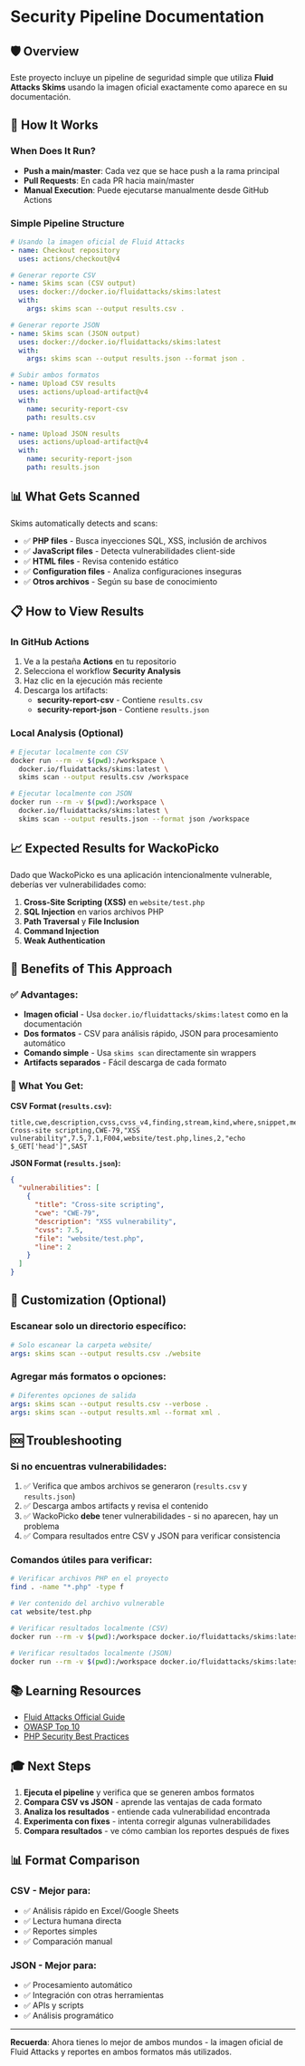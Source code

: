 # Security Pipeline Documentation

## 🛡️ Overview

Este proyecto incluye un pipeline de seguridad simple que utiliza **Fluid Attacks Skims** usando la imagen oficial exactamente como aparece en su documentación.

## 🔧 How It Works

### When Does It Run?
- **Push a main/master**: Cada vez que se hace push a la rama principal
- **Pull Requests**: En cada PR hacia main/master
- **Manual Execution**: Puede ejecutarse manualmente desde GitHub Actions

### Simple Pipeline Structure
```yaml
# Usando la imagen oficial de Fluid Attacks
- name: Checkout repository
  uses: actions/checkout@v4

# Generar reporte CSV
- name: Skims scan (CSV output)
  uses: docker://docker.io/fluidattacks/skims:latest
  with:
    args: skims scan --output results.csv .

# Generar reporte JSON
- name: Skims scan (JSON output)
  uses: docker://docker.io/fluidattacks/skims:latest
  with:
    args: skims scan --output results.json --format json .

# Subir ambos formatos
- name: Upload CSV results
  uses: actions/upload-artifact@v4
  with:
    name: security-report-csv
    path: results.csv

- name: Upload JSON results
  uses: actions/upload-artifact@v4
  with:
    name: security-report-json
    path: results.json
```

## 📊 What Gets Scanned
Skims automatically detects and scans:
- ✅ **PHP files** - Busca inyecciones SQL, XSS, inclusión de archivos
- ✅ **JavaScript files** - Detecta vulnerabilidades client-side
- ✅ **HTML files** - Revisa contenido estático
- ✅ **Configuration files** - Analiza configuraciones inseguras
- ✅ **Otros archivos** - Según su base de conocimiento

## 📋 How to View Results

### In GitHub Actions
1. Ve a la pestaña **Actions** en tu repositorio
2. Selecciona el workflow **Security Analysis**
3. Haz clic en la ejecución más reciente
4. Descarga los artifacts:
   - **security-report-csv** - Contiene `results.csv`
   - **security-report-json** - Contiene `results.json`

### Local Analysis (Optional)
```bash
# Ejecutar localmente con CSV
docker run --rm -v $(pwd):/workspace \
  docker.io/fluidattacks/skims:latest \
  skims scan --output results.csv /workspace

# Ejecutar localmente con JSON
docker run --rm -v $(pwd):/workspace \
  docker.io/fluidattacks/skims:latest \
  skims scan --output results.json --format json /workspace
```

## 📈 Expected Results for WackoPicko

Dado que WackoPicko es una aplicación intencionalmente vulnerable, deberías ver vulnerabilidades como:

1. **Cross-Site Scripting (XSS)** en `website/test.php`
2. **SQL Injection** en varios archivos PHP
3. **Path Traversal** y **File Inclusion**
4. **Command Injection**
5. **Weak Authentication**

## 🎯 Benefits of This Approach

### ✅ Advantages:
- **Imagen oficial** - Usa `docker.io/fluidattacks/skims:latest` como en la documentación
- **Dos formatos** - CSV para análisis rápido, JSON para procesamiento automático
- **Comando simple** - Usa `skims scan` directamente sin wrappers
- **Artifacts separados** - Fácil descarga de cada formato

### 📝 What You Get:

**CSV Format (`results.csv`):**
```csv
title,cwe,description,cvss,cvss_v4,finding,stream,kind,where,snippet,method
Cross-site scripting,CWE-79,"XSS vulnerability",7.5,7.1,F004,website/test.php,lines,2,"echo $_GET['head']",SAST
```

**JSON Format (`results.json`):**
```json
{
  "vulnerabilities": [
    {
      "title": "Cross-site scripting",
      "cwe": "CWE-79",
      "description": "XSS vulnerability",
      "cvss": 7.5,
      "file": "website/test.php",
      "line": 2
    }
  ]
}
```

## 🔧 Customization (Optional)

### Escanear solo un directorio específico:
```yaml
# Solo escanear la carpeta website/
args: skims scan --output results.csv ./website
```

### Agregar más formatos o opciones:
```yaml
# Diferentes opciones de salida
args: skims scan --output results.csv --verbose .
args: skims scan --output results.xml --format xml .
```

## 🆘 Troubleshooting

### Si no encuentras vulnerabilidades:
1. ✅ Verifica que ambos archivos se generaron (`results.csv` y `results.json`)
2. ✅ Descarga ambos artifacts y revisa el contenido
3. ✅ WackoPicko **debe** tener vulnerabilidades - si no aparecen, hay un problema
4. ✅ Compara resultados entre CSV y JSON para verificar consistencia

### Comandos útiles para verificar:
```bash
# Verificar archivos PHP en el proyecto
find . -name "*.php" -type f

# Ver contenido del archivo vulnerable
cat website/test.php

# Verificar resultados localmente (CSV)
docker run --rm -v $(pwd):/workspace docker.io/fluidattacks/skims:latest skims scan --output test.csv /workspace/website/test.php

# Verificar resultados localmente (JSON)
docker run --rm -v $(pwd):/workspace docker.io/fluidattacks/skims:latest skims scan --output test.json --format json /workspace/website/test.php
```

## 📚 Learning Resources

- [Fluid Attacks Official Guide](https://help.fluidattacks.com/portal/en/kb/articles/use-the-scanners-in-ci-cd#Run_on_GitHub_Actions)
- [OWASP Top 10](https://owasp.org/www-project-top-ten/)
- [PHP Security Best Practices](https://cheatsheetseries.owasp.org/cheatsheets/PHP_Configuration_Cheat_Sheet.html)

## 🎓 Next Steps

1. **Ejecuta el pipeline** y verifica que se generen ambos formatos
2. **Compara CSV vs JSON** - aprende las ventajas de cada formato
3. **Analiza los resultados** - entiende cada vulnerabilidad encontrada
4. **Experimenta con fixes** - intenta corregir algunas vulnerabilidades
5. **Compara resultados** - ve cómo cambian los reportes después de fixes

## 📊 Format Comparison

### CSV - Mejor para:
- ✅ Análisis rápido en Excel/Google Sheets
- ✅ Lectura humana directa
- ✅ Reportes simples
- ✅ Comparación manual

### JSON - Mejor para:
- ✅ Procesamiento automático
- ✅ Integración con otras herramientas
- ✅ APIs y scripts
- ✅ Análisis programático

---

**Recuerda**: Ahora tienes lo mejor de ambos mundos - la imagen oficial de Fluid Attacks y reportes en ambos formatos más utilizados. 